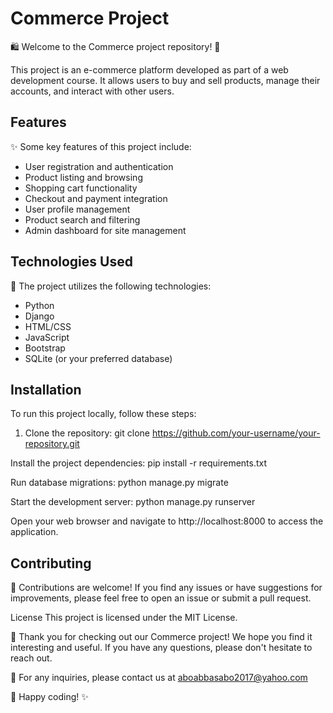 # Commerce Project

🛍️ Welcome to the Commerce project repository! 🛒

This project is an e-commerce platform developed as part of a web development course. It allows users to buy and sell products, manage their accounts, and interact with other users.

## Features

✨ Some key features of this project include:

- User registration and authentication
- Product listing and browsing
- Shopping cart functionality
- Checkout and payment integration
- User profile management
- Product search and filtering
- Admin dashboard for site management

## Technologies Used

🚀 The project utilizes the following technologies:

- Python
- Django
- HTML/CSS
- JavaScript
- Bootstrap
- SQLite (or your preferred database)

## Installation

To run this project locally, follow these steps:

1. Clone the repository:
    git clone https://github.com/your-username/your-repository.git
    
Install the project dependencies:
    pip install -r requirements.txt

Run database migrations:
    python manage.py migrate

Start the development server:
    python manage.py runserver
    
Open your web browser and navigate to http://localhost:8000 to access the application.

## Contributing

🤝 Contributions are welcome! If you find any issues or have suggestions for improvements, please feel free to open an issue or submit a pull request.

License
This project is licensed under the MIT License.

🎉 Thank you for checking out our Commerce project! We hope you find it interesting and useful. If you have any questions, please don't hesitate to reach out.

💌 For any inquiries, please contact us at aboabbasabo2017@yahoo.com

🌟 Happy coding! ✨
